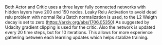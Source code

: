 Both Actor and Critic uses a three layer fully connected networks with hidden layers have 200 and 150 nodes.
Leaky Relu Activation to avoid dead relu problem with normal Relu
Batch normalization is used, to the L2 Weigth decay is set to zero (https://arxiv.org/abs/1706.05350)
As suggested by Udacity gradient clipping is used for the critic.
Also the network is updated every 20 time steps, but for 10 iterations. This allows for more experience 
gathering between each learning updates which helps stablize training.
